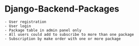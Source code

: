# Django-Backend-Packages

    - User registration
    - User login
    - Package table in admin panel only
    - All users could add to subscribe to more than one package
    - Subscription by make order with one or more package
